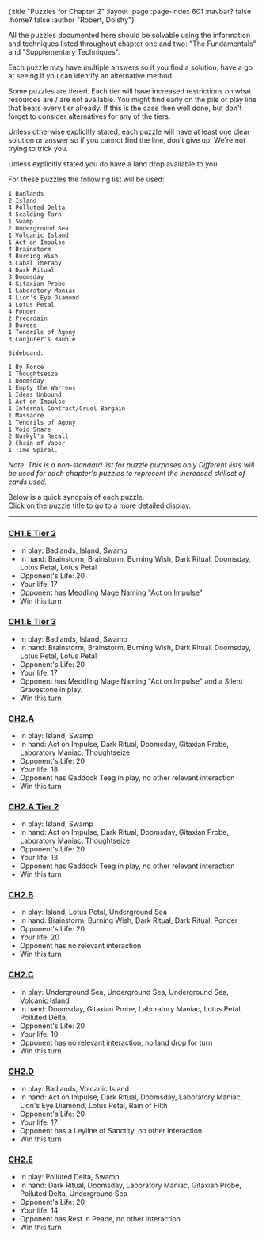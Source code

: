 {:title "Puzzles for Chapter 2" :layout :page :page-index 601 :navbar? false :home? false :author "Robert, Doishy"}

All the puzzles documented here should be solvable using the
information and techniques listed throughout chapter one and two: 
"The Fundamentals" and "Supplementary Techniques".

Each puzzle may have multiple answers so if you find a solution,
have a go at seeing if you can identify an alternative method.

Some puzzles are tiered. Each tier will have increased restrictions
on what resources are / are not available. You might find early on 
the pile or play line that beats every tier already. If this is the 
case then well done, but don't forget to consider alternatives for
any of the tiers.

Unless otherwise explicitly stated, each puzzle will have at least one 
clear solution or answer so if you cannot find the line, don't give up!
We're not trying to trick you.

Unless explicitly stated you do have a land drop available to you.

For these puzzles the following list will be used:
```
1 Badlands
2 Island  
4 Polluted Delta  
4 Scalding Tarn  
1 Swamp  
2 Underground Sea  
1 Volcanic Island  
1 Act on Impulse  
4 Brainstorm  
4 Burning Wish  
3 Cabal Therapy  
4 Dark Ritual  
3 Doomsday  
4 Gitaxian Probe  
1 Laboratory Maniac  
4 Lion's Eye Diamond  
4 Lotus Petal  
4 Ponder  
2 Preordain  
3 Duress  
1 Tendrils of Agony  
3 Conjurer's Bauble  

Sideboard:  

1 By Force  
1 Thoughtseize  
1 Doomsday  
1 Empty the Warrens  
1 Ideas Unbound  
1 Act on Impulse
1 Infernal Contract/Cruel Bargain  
1 Massacre  
1 Tendrils of Agony  
1 Void Snare  
2 Hurkyl's Recall  
2 Chain of Vapor
1 Time Spiral.  
```
*Note: This is a non-standard list for puzzle purposes only*
*Different lists will be used for each chapter's puzzles to represent 
the increased skillset of cards used.*

Below is a quick synopsis of each puzzle.  
Click on the puzzle title to go to a more detailed display. 

-------------
### [CH1.E Tier 2]()

- In play:  Badlands, Island, Swamp
- In hand:  Brainstorm, Brainstorm, Burning Wish, Dark Ritual, Doomsday, Lotus Petal, Lotus Petal
- Opponent's Life: 20
- Your life: 17
- Opponent has Meddling Mage Naming "Act on Impulse".
- Win this turn

### [CH1.E Tier 3]()

- In play:  Badlands, Island, Swamp
- In hand:  Brainstorm, Brainstorm, Burning Wish, Dark Ritual, Doomsday, Lotus Petal, Lotus Petal
- Opponent's Life: 20
- Your life: 17
- Opponent has Meddling Mage Naming "Act on Impulse" and a Silent Gravestone in play.
- Win this turn

### [CH2.A]()

- In play:  Island, Swamp
- In hand:  Act on Impulse, Dark Ritual, Doomsday, Gitaxian Probe, Laboratory Maniac, Thoughtseize
- Opponent's Life: 20
- Your life: 18
- Opponent has Gaddock Teeg in play, no other relevant interaction
- Win this turn

### [CH2.A Tier 2]()

- In play:  Island, Swamp
- In hand:  Act on Impulse, Dark Ritual, Doomsday, Gitaxian Probe, Laboratory Maniac, Thoughtseize
- Opponent's Life: 20
- Your life: 13
- Opponent has Gaddock Teeg in play, no other relevant interaction
- Win this turn

### [CH2.B]()

- In play:  Island, Lotus Petal, Underground Sea
- In hand:  Brainstorm, Burning Wish, Dark Ritual, Dark Ritual, Ponder
- Opponent's Life: 20
- Your life: 20
- Opponent has no relevant interaction
- Win this turn

### [CH2.C]()

- In play:  Underground Sea, Underground Sea, Underground Sea, Volcanic Island
- In hand:  Doomsday, Gitaxian Probe, Laboratory Maniac, Lotus Petal, Polluted Delta, 
- Opponent's Life: 20
- Your life: 10
- Opponent has no relevant interaction, no land drop for turn
- Win this turn

### [CH2.D]()

- In play:  Badlands, Volcanic Island
- In hand:  Act on Impulse, Dark Ritual, Doomsday, Laboratory Maniac, Lion's Eye Diamond, Lotus Petal, Rain of Filth
- Opponent's Life: 20
- Your life: 17
- Opponent has a Leyline of Sanctity, no other interaction
- Win this turn

### [CH2.E]()

- In play:  Polluted Delta, Swamp
- In hand:  Dark Ritual, Doomsday, Laboratory Maniac, Gitaxian Probe, Polluted Delta, Underground Sea
- Opponent's Life: 20
- Your life: 14
- Opponent has Rest in Peace, no other interaction
- Win this turn
